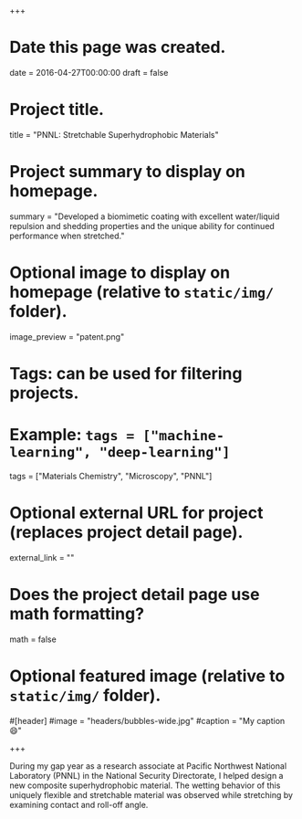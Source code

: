 +++
# Date this page was created.
date = 2016-04-27T00:00:00
draft = false

# Project title.
title = "PNNL: Stretchable Superhydrophobic Materials"

# Project summary to display on homepage.
summary = "Developed a biomimetic coating with excellent water/liquid repulsion and shedding properties and the unique ability for continued performance when stretched."

# Optional image to display on homepage (relative to `static/img/` folder).
image_preview = "patent.png"

# Tags: can be used for filtering projects.
# Example: `tags = ["machine-learning", "deep-learning"]`
tags = ["Materials Chemistry", "Microscopy", "PNNL"]

# Optional external URL for project (replaces project detail page).
external_link = ""

# Does the project detail page use math formatting?
math = false

# Optional featured image (relative to `static/img/` folder).
#[header]
#image = "headers/bubbles-wide.jpg"
#caption = "My caption :smile:"

+++

During my gap year as a research associate at Pacific Northwest National Laboratory (PNNL) in the National Security Directorate, I helped design a new composite superhydrophobic material. The wetting behavior of this uniquely flexible and stretchable material was observed while stretching by examining contact and roll-off angle.




